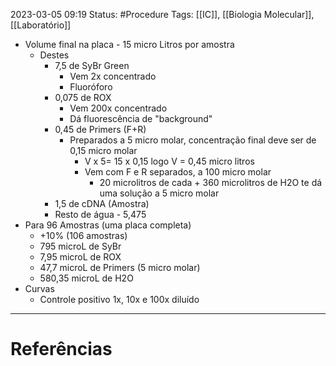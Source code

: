 2023-03-05 09:19
Status: #Procedure
Tags: [[IC]], [[Biologia Molecular]], [[Laboratório]]
<br/>
- Volume final na placa - 15 micro Litros por amostra
	- Destes
		- 7,5 de SyBr Green
			- Vem 2x concentrado
			- Fluoróforo
		- 0,075 de ROX
			- Vem 200x concentrado
			- Dá fluorescência de "background"
		- 0,45 de Primers (F+R)
			- Preparados a 5 micro molar, concentração final deve ser de 0,15 micro molar
				- V x 5= 15 x 0,15 logo V = 0,45 micro litros
				- Vem com F e R separados, a 100 micro molar
					- 20 microlitros de cada + 360 microlitros de H2O te dá uma solução a 5 micro molar
		- 1,5 de cDNA (Amostra)
		- Resto de água - 5,475
- Para 96 Amostras (uma placa completa)
	- +10% (106 amostras)
	- 795 microL de SyBr
	- 7,95 microL de ROX
	- 47,7 microL de Primers (5 micro molar)
	- 580,35 microL de H2O
- Curvas
	- Controle positivo 1x, 10x e 100x diluído

____
# Referências

